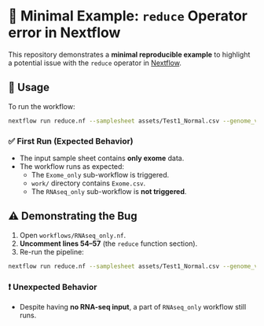 # 🧪 Minimal Example: `reduce` Operator error in Nextflow

This repository demonstrates a **minimal reproducible example** to highlight a potential issue with the `reduce` operator in [Nextflow](https://www.nextflow.io/).

## 🚀 Usage

To run the workflow:

```bash
nextflow run reduce.nf --samplesheet assets/Test1_Normal.csv --genome_version hg19
```

### ✅ First Run (Expected Behavior)

- The input sample sheet contains **only exome** data.
- The workflow runs as expected:
  - The `Exome_only` sub-workflow is triggered.
  - `work/` directory contains `Exome.csv`.
  - The `RNAseq_only` sub-workflow is **not triggered**.

## ⚠️ Demonstrating the Bug

1. Open `workflows/RNAseq_only.nf`.
2. **Uncomment lines 54–57** (the `reduce` function section).
3. Re-run the pipeline:

```bash
nextflow run reduce.nf --samplesheet assets/Test1_Normal.csv --genome_version hg19
```

### ❗ Unexpected Behavior

- Despite having **no RNA-seq input**, a part of `RNAseq_only` workflow still runs.
